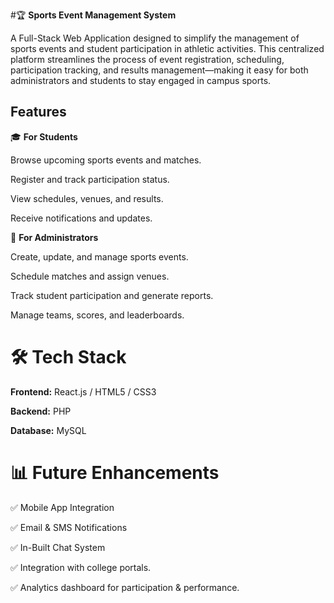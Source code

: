 #🏆 **Sports Event Management System**

A Full-Stack Web Application designed to simplify the management of sports events and student participation in athletic activities. This centralized platform streamlines the process of event registration, scheduling, participation tracking, and results management—making it easy for both administrators and students to stay engaged in campus sports.

## Features
🎓 **For Students**

Browse upcoming sports events and matches.

Register and track participation status.

View schedules, venues, and results.

Receive notifications and updates.

🏢 **For Administrators**

Create, update, and manage sports events.

Schedule matches and assign venues.

Track student participation and generate reports.

Manage teams, scores, and leaderboards.

# 🛠️ Tech Stack

**Frontend:** React.js / HTML5 / CSS3 

**Backend:** PHP

**Database:** MySQL

# 📊 Future Enhancements

✅ Mobile App Integration

✅ Email & SMS Notifications

✅ In-Built Chat System

✅ Integration with college portals.

✅ Analytics dashboard for participation & performance.
